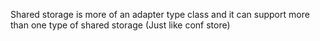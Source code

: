 Shared storage is more of an adapter type class and it can support more than one type of shared storage (Just like conf store)
